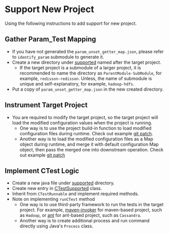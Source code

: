 # Support New Project
Using the following instructions to add support for new project.

## Gather Param_Test Mapping
- If you have not generated the `param_unset_getter_map.json`, please refer to `identify_param` submodule to generate it.
- Create a new directory under [supported](../resources/supported/) named after the target project.
    - If the target project is a submodule of a larger project, it is recommended to name the directory as `ParentModule-SubModule`, for example, `redisson-redisson`. Unless, the name of submodule is unique and self-explanatory, for example, `hadoop-hdfs`.
- Put a copy of `param_unset_getter_map.json` in the new created directory.

## Instrument Target Project
- You are required to modify the target project, so the target project will load the modified configuration values when the project is running.
    - One way is to use the project build-in function to load modified configuration files during runtime. Check out example [git patch](../resources/supported/hadoop-common/ctest-injection.patch).
    - Another way is to load the modified configuration files as a Map object during runtime, and merge it with default configuration Map object, then pass the merged one into downstream operation. Check out example [git patch](../resources/supported/cassandra/ctest-injection.patch)

## Implement CTest Logic
- Create a new java file under [supported](../src/main/java/uiuc/xlab/openctest/runctest/supported/) directory.
- Create new entry in [CTestSupported](../src/main/java/uiuc/xlab/openctest/runctest/supported/CTestSupported.java) class.
- Inherit from `CTestRunnable` and implement required methods.
- Note on implementing `runCTest` method
    - One way is to use third-party framework to run the tests in the target project. For example, [maven-invoker](https://mvnrepository.com/artifact/org.apache.maven.shared/maven-invoker) for maven-based project, such as `Hadoop`, or [ant](https://mvnrepository.com/artifact/org.apache.ant/ant) for ant-based project, such as `Cassandra`.
    - Another way is to create additional process and run command directly using Java's `Process` class.
